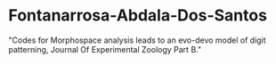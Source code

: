 # Fontanarrosa-Abdala-Dos-Santos
"Codes for Morphospace analysis leads to an evo-devo model of digit patterning, Journal Of Experimental Zoology Part B."
